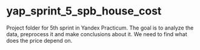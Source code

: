 # yap_sprint_5_spb_house_cost
Project folder for 5th sprint in Yandex Practicum.
The goal is to analyze the data, preprocess it and make conclusions about it. We need to find what does the price depend on.

